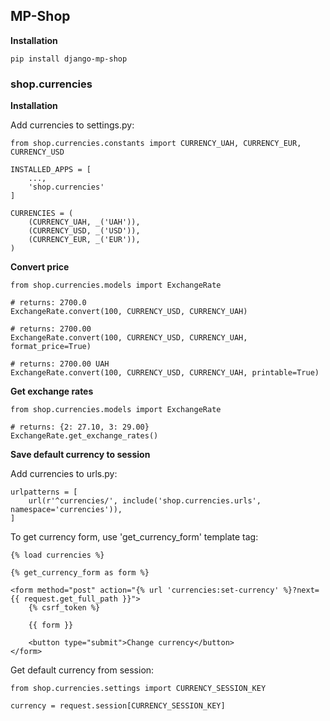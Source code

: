 ## MP-Shop

**Installation**
```
pip install django-mp-shop
```

### shop.currencies

**Installation**

Add currencies to settings.py:

```
from shop.currencies.constants import CURRENCY_UAH, CURRENCY_EUR, CURRENCY_USD

INSTALLED_APPS = [
	...,
	'shop.currencies'
]

CURRENCIES = (
    (CURRENCY_UAH, _('UAH')),
    (CURRENCY_USD, _('USD')),
    (CURRENCY_EUR, _('EUR')),
)
```

**Convert price**

```
from shop.currencies.models import ExchangeRate

# returns: 2700.0
ExchangeRate.convert(100, CURRENCY_USD, CURRENCY_UAH)

# returns: 2700.00
ExchangeRate.convert(100, CURRENCY_USD, CURRENCY_UAH, format_price=True)

# returns: 2700.00 UAH
ExchangeRate.convert(100, CURRENCY_USD, CURRENCY_UAH, printable=True)
```

**Get exchange rates**

```
from shop.currencies.models import ExchangeRate

# returns: {2: 27.10, 3: 29.00}
ExchangeRate.get_exchange_rates()
```

**Save default currency to session**

Add currencies to urls.py:

```
urlpatterns = [
    url(r'^currencies/', include('shop.currencies.urls', namespace='currencies')),
]
```

To get currency form, use 'get_currency_form' template tag:

```
{% load currencies %}

{% get_currency_form as form %}

<form method="post" action="{% url 'currencies:set-currency' %}?next={{ request.get_full_path }}">
	{% csrf_token %}
	
	{{ form }}
	
	<button type="submit">Change currency</button>
</form>
```

Get default currency from session:

```
from shop.currencies.settings import CURRENCY_SESSION_KEY

currency = request.session[CURRENCY_SESSION_KEY]
```
